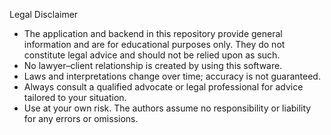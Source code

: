 Legal Disclaimer

- The application and backend in this repository provide general information and are for educational purposes only. They do not constitute legal advice and should not be relied upon as such.
- No lawyer–client relationship is created by using this software.
- Laws and interpretations change over time; accuracy is not guaranteed.
- Always consult a qualified advocate or legal professional for advice tailored to your situation.
- Use at your own risk. The authors assume no responsibility or liability for any errors or omissions.
